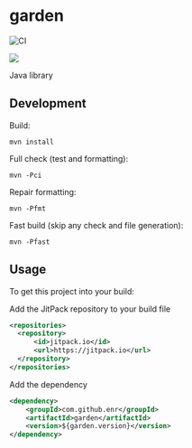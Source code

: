 # garden

![CI](https://github.com/enr/garden/workflows/CI/badge.svg)

[![](https://jitpack.io/v/enr/garden.svg)](https://jitpack.io/#enr/garden)

Java library

## Development

Build:

```
mvn install
```

Full check (test and formatting):

```
mvn -Pci
```

Repair formatting:

```
mvn -Pfmt
```

Fast build (skip any check and file generation):

```
mvn -Pfast
```

## Usage

To get this project into your build:

Add the JitPack repository to your build file

```xml
<repositories>
  <repository>
      <id>jitpack.io</id>
      <url>https://jitpack.io</url>
  </repository>
</repositories>
```

Add the dependency

```xml
<dependency>
    <groupId>com.github.enr</groupId>
    <artifactId>garden</artifactId>
    <version>${garden.version}</version>
</dependency>
```
